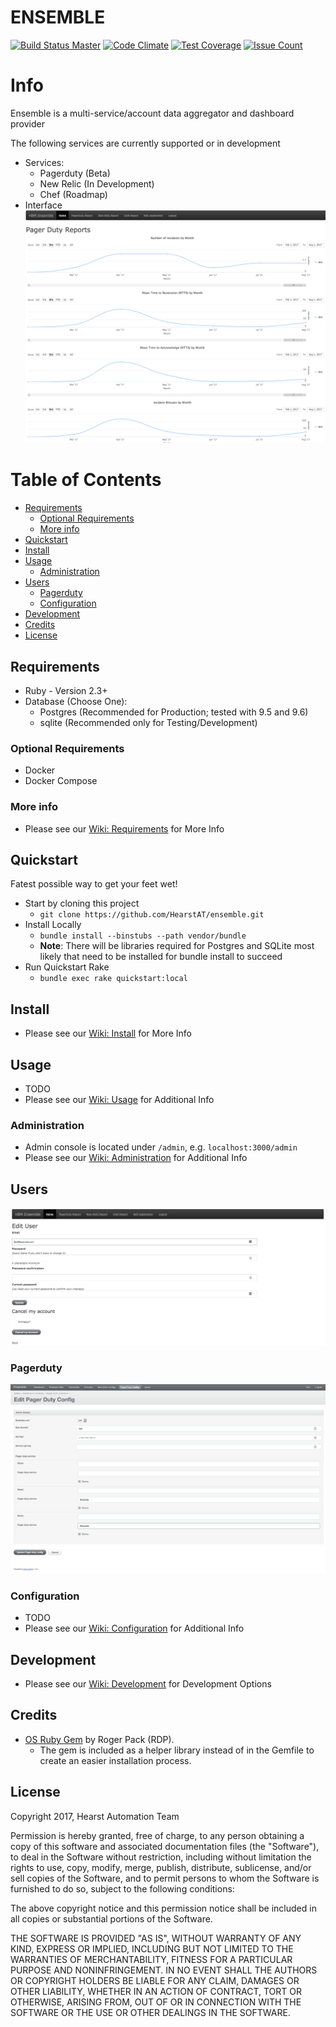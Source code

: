 # ENSEMBLE
[![Build Status Master](https://travis-ci.org/HearstAT/ensemble.svg?branch=master)](https://travis-ci.org/HearstAT/ensemble)
[![Code Climate](https://codeclimate.com/github/HearstAT/ensemble/badges/gpa.svg)](https://codeclimate.com/github/HearstAT/ensemble) [![Test Coverage](https://codeclimate.com/github/HearstAT/ensemble/badges/coverage.svg)](https://codeclimate.com/github/HearstAT/ensemble/coverage) [![Issue Count](https://codeclimate.com/github/HearstAT/ensemble/badges/issue_count.svg)](https://codeclimate.com/github/HearstAT/ensemble)

# Info
Ensemble is a multi-service/account data aggregator and dashboard provider

The following services are currently supported or in development
- Services:
  - Pagerduty (Beta)
  - New Relic (In Development)
  - Chef (Roadmap)
- Interface
![Overview](./images/home_overview.png)

# Table of Contents
<!-- TOC depthFrom:2 -->

- [Requirements](#requirements)
    - [Optional Requirements](#optional-requirements)
    - [More info](#more-info)
- [Quickstart](#quickstart)
- [Install](#install)
- [Usage](#usage)
    - [Administration](#administration)
- [Users](#users)
    - [Pagerduty](#pagerduty)
    - [Configuration](#configuration)
- [Development](#development)
- [Credits](#credits)
- [License](#license)

<!-- /TOC -->

## Requirements
- Ruby - Version 2.3+
- Database (Choose One):
  - Postgres (Recommended for Production; tested with 9.5 and 9.6)
  - sqlite (Recommended only for Testing/Development)
  
### Optional Requirements
- Docker
- Docker Compose

### More info
- Please see our [Wiki: Requirements](https://github.com/HearstAT/ensemble/wiki/Requirements) for More Info
## Quickstart
Fatest possible way to get your feet wet!
- Start by cloning this project
  - `git clone https://github.com/HearstAT/ensemble.git`
- Install Locally
  - `bundle install --binstubs --path vendor/bundle`
  - **Note**: There will be libraries required for Postgres and SQLite most likely that need to be installed for bundle install to succeed
- Run Quickstart Rake
  - `bundle exec rake quickstart:local`
## Install
- Please see our [Wiki: Install](https://github.com/HearstAT/ensemble/wiki/Install) for More Info
## Usage
- TODO
- Please see our [Wiki: Usage](https://github.com/HearstAT/ensemble/wiki/Usage) for Additional Info

### Administration
- Admin console is located under `/admin`, e.g. `localhost:3000/admin`
- Please see our [Wiki: Administration](https://github.com/HearstAT/ensemble/wiki/Usage#administration) for Additional Info
## Users
![User Edit](images/edit_user_overview.png)
### Pagerduty
![Pager Duty Config](images/admin_pd_config.png)

### Configuration
- TODO
- Please see our [Wiki: Configuration](https://github.com/HearstAT/ensemble/wiki/Usage#configuration) for Additional Info

## Development
- Please see our [Wiki: Development](https://github.com/HearstAT/ensemble/wiki/Development) for Development Options

## Credits

- [OS Ruby Gem](https://github.com/rdp/os) by Roger Pack (RDP). 
  - The gem is included as a helper library instead of in the Gemfile to create an easier installation process.

## License

Copyright 2017, Hearst Automation Team

Permission is hereby granted, free of charge, to any person obtaining a copy of this software and associated documentation files (the "Software"), to deal in the Software without restriction, including without limitation the rights to use, copy, modify, merge, publish, distribute, sublicense, and/or sell copies of the Software, and to permit persons to whom the Software is furnished to do so, subject to the following conditions:

The above copyright notice and this permission notice shall be included in all copies or substantial portions of the Software.

THE SOFTWARE IS PROVIDED "AS IS", WITHOUT WARRANTY OF ANY KIND, EXPRESS OR IMPLIED, INCLUDING BUT NOT LIMITED TO THE WARRANTIES OF MERCHANTABILITY, FITNESS FOR A PARTICULAR PURPOSE AND NONINFRINGEMENT. IN NO EVENT SHALL THE AUTHORS OR COPYRIGHT HOLDERS BE LIABLE FOR ANY CLAIM, DAMAGES OR OTHER LIABILITY, WHETHER IN AN ACTION OF CONTRACT, TORT OR OTHERWISE, ARISING FROM, OUT OF OR IN CONNECTION WITH THE SOFTWARE OR THE USE OR OTHER DEALINGS IN THE SOFTWARE.
